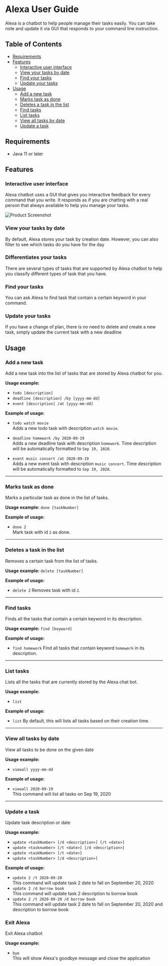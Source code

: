 # Alexa User Guide

Alexa is a chatbot to help people manage their tasks easily. 
You can take note and update it via GUI that responds to your
command line instruction.

## Table of Contents

- [Requirements](#requirements)
- [Features](#features)
    - [Interactive user interface](#interactive-user-interface)
    - [View your tasks by date](#view-your-tasks-by-date)
    - [Find your tasks](#find-your-tasks)
    - [Update your tasks](#update-your-tasks)
- [Usage](#usage)
    - [Add a new task](#add-a-new-task)
    - [Marks task as done](#marks-task-as-done)
    - [Deletes a task in the list](#deletes-a-task-in-the-list)
    - [Find tasks](#find-tasks)
    - [List tasks](#list-tasks)
    - [View all tasks by date](#view-all-tasks-by-date)
    - [Update a task](#update-a-task)

## Requirements

- Java 11 or later

## Features 

### Interactive user interface

Alexa chatbot uses a GUI that gives you interactive feedback for every command
that you write. It responds as if you are chatting with a real person that
always available to help you manage your tasks.

![Product Screenshot](Ui.png)

### View your tasks by date

By default, Alexa stores your task by creation date. However, you can also filter to see which tasks
do you have for the day

### Differentiates your tasks

There are several types of tasks that are supported by Alexa chatbot to help
you classify different types of task that you have.

### Find your tasks

You can ask Alexa to find task that contain a certain keyword in your command.

### Update your tasks

If you have a change of plan, there is no need to delete and create a new task, 
simply update the current task with a new deadline 

## Usage

### Add a new task

Add a new task into the list of tasks that are stored by Alexa chatbot for you.

**Usage example:** 
- `todo [description]`
- `deadline [description] /by [yyyy-mm-dd]`
- `event [description] /at [yyyy-mm-dd]`

**Example of usage:**
- `todo watch movie` <br>
Adds a new todo task with description `watch movie`.

- `deadline homework /by 2020-09-19` <br>
Adds a new deadline task with description `homework`.
Time description will be automatically formatted to 
`Sep 19, 2020`.

- `event music concert /at 2020-09-19` <br>
Adds a new event task with description `music concert`.
Time description will be automatically formatted to 
`Sep 19, 2020`.

***

### Marks task as done

Marks a particular task as done in the list of tasks.

**Usage example:**
`done [taskNumber]`

**Example of usage:**
- `done 2` <br>
Mark task with id `2` as done.

***

### Deletes a task in the list

Removes a certain task from the list of tasks.

**Usage example:**
`delete [taskNumber]`

**Example of usage:**
- `delete 2`
Removes task with id `2`.

***

### Find tasks

Finds all the tasks that contain a certain keyword in its description.

**Usage example:**
`find [keyword]`

**Example of usage:**
- `find homework`
Find all tasks that contain keyword `homework` in its description.

***

### List tasks

Lists all the tasks that are currently stored by the Alexa chat bot.

**Usage example:**
- `list`


**Example of usage:**
- `list`
By default, this will lists all tasks based on their creation time.

***

### View all tasks by date

View all tasks to be done on the given date

**Usage example:**
- `viewall yyyy-mm-dd`

**Example of usage:**
- `viewall 2020-09-19` <br>
This command will list all tasks on Sep 19, 2020

***

### Update a task

Update task description or date

**Usage example:**
- `update <taskNumber> [/d <description>] [/t <date>]`
- `update <tasknumber> [/t <date>] [/d <description>]`
- `update <taskNumber> [/t <date>]`
- `update <taskNumber> [/d <description>]`

**Example of usage:**
- `update 2 /t 2020-09-20` <br>
This command will update task 2 date to fall on September 20, 2020
- `update 2 /d borrow book` <br>
This command will update task 2 description to borrow book
- `update 2 /t 2020-09-20 /d borrow book` <br>
This command will update task 2 date to fall on September 20, 2020 and description to borrow book

### Exit Alexa

Exit Alexa chatbot

**Usage example:**
- `bye` <br>
This will show Alexa's goodbye message and close the application
